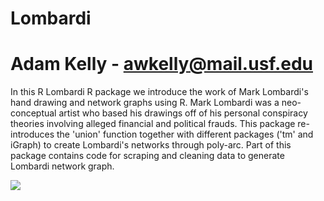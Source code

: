 Lombardi
================
Adam Kelly - awkelly@mail.usf.edu
================

In this R Lombardi R package we introduce the work of Mark Lombardi's hand drawing and network graphs using R. Mark Lombardi was a neo-conceptual artist who based his drawings off of his personal conspiracy theories involving alleged financial and political frauds. This package re-introduces the 'union' function together with different packages ('tm' and iGraph) to create Lombardi's networks through poly-arc. Part of this package contains code for scraping and cleaning data to generate Lombardi network graph.

![](https://i.gyazo.com/f55c5956f667d6d929c74bdfa2eeffb9.png)
 

